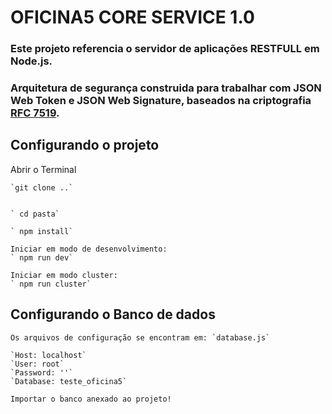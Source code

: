 # OFICINA5 CORE SERVICE 1.0

### Este projeto referencia o servidor de aplicações RESTFULL em Node.js. 
### Arquitetura de segurança construida para trabalhar com JSON Web Token e JSON Web Signature, baseados na criptografia [RFC 7519](https://tools.ietf.org/html/rfc7519).

## Configurando o projeto

Abrir o Terminal

	`git clone ..`

	
	` cd pasta`
	
	` npm install`

	Iniciar em modo de desenvolvimento:
	` npm run dev` 

	Iniciar em modo cluster:
	` npm run cluster` 

## Configurando o Banco de dados

	Os arquivos de configuração se encontram em: `database.js`

	`Host: localhost`
	`User: root`
	`Password: ''`
	`Database: teste_oficina5`

	Importar o banco anexado ao projeto!